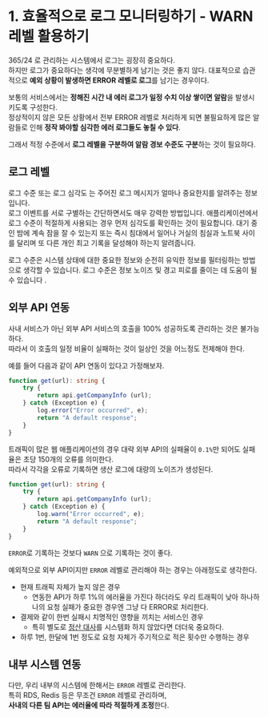 # 1. 효율적으로 로그 모니터링하기 - WARN 레벨 활용하기

365/24 로 관리하는 시스템에서 로그는 굉장히 중요하다.  
하지만 로그가 중요하다는 생각에 무분별하게 남기는 것은 좋지 않다.
대표적으로 습관적으로 **예외 상황이 발생하면 ERROR 레벨로 로그**를 남기는 경우이다.  
  
보통의 서비스에서는 **정해진 시간 내 에러 로그가 일정 수치 이상 쌓이면 알람**을 발생시키도록 구성한다.  
정상적이지 않은 모든 상황에서 전부 ERROR 레벨로 처리하게 되면 불필요하게 많은 알람들로 인해 **정작 봐야할 심각한 에러 로그들도 놓칠 수 있다**.  
  
그래서 적정 수준에서 **로그 레벨을 구분하여 알람 경보 수준도 구분**하는 것이 필요하다.

## 로그 레벨

로그 수준 또는 로그 심각도 는 주어진 로그 메시지가 얼마나 중요한지를 알려주는 정보입니다.  
로그 이벤트를 서로 구별하는 간단하면서도 매우 강력한 방법입니다. 애플리케이션에서 로그 수준이 적절하게 사용되는 경우 먼저 심각도를 확인하는 것이 필요합니다. 대기 중인 밤에 계속 잠을 잘 수 있는지 또는 즉시 침대에서 일어나 거실의 침실과 노트북 사이를 달리며 또 다른 개인 최고 기록을 달성해야 하는지 알려줍니다.

로그 수준은 시스템 상태에 대한 중요한 정보와 순전히 유익한 정보를 필터링하는 방법으로 생각할 수 있습니다. 로그 수준은 정보 노이즈 및 경고 피로를 줄이는 데 도움이 될 수 있습니다 .

## 외부 API 연동

사내 서비스가 아닌 외부 API 서비스의 호출을 100% 성공하도록 관리하는 것은 불가능하다.  
따라서 이 호출의 일정 비율이 실패하는 것이 일상인 것을 어느정도 전제해야 한다.  

예를 들어 다음과 같이 API 연동이 있다고 가정해보자.

```ts
function get(url): string {
    try {
        return api.getCompanyInfo (url);
    } catch (Exception e) {
        log.error("Error occurred", e);
        return "A default response";
    }
}
```

트래픽이 많은 웹 애플리케이션의 경우 대략 외부 API의 실패율이 `0.1%`만 되어도 실패율은 초당 150개의 오류를 의미한다.  
따라서 각각을 오류로 기록하면 생산 로그에 대량의 노이즈가 생성된다.

```ts
function get(url): string {
    try {
        return api.getCompanyInfo (url);
    } catch (Exception e) {
        log.warn("Error occurred", e);
        return "A default response";
    }
}
```

`ERROR`로 기록하는 것보다 `WARN` 으로 기록하는 것이 좋다.

예외적으로 외부 API이지만 `ERROR` 레벨로 관리해야 하는 경우는 아래정도로 생각한다.

- 현재 트래픽 자체가 높지 않은 경우
  - 연동한 API가 하루 1%의 에러율을 가진다 하더라도 우리 트래픽이 낮아 하나하나의 요청 실패가 중요한 경우엔 그냥 다 ERROR로 처리한다.
- 결제와 같이 한번 실패시 치명적인 영향을 끼치는 서비스인 경우
  - 특히 별도로 [정산 대사](https://docs.tosspayments.com/guides/apis/settlements#%EC%A0%95%EC%82%B0-%EC%A1%B0%ED%9A%8C%ED%95%98%EA%B8%B0)를 시스템화 하지 않았다면 더더욱 중요하다. 
- 하루 1번, 한달에 1번 정도로 요청 자체가 주기적으로 적은 횟수만 수행하는 경우  



## 내부 시스템 연동

다만, 우리 내부의 시스템에 한해서는 `ERROR` 레벨로 관리한다.  
특히 RDS, Redis 등은 무조건 `ERROR` 레벨로 관리하며,  
**사내의 다른 팀 API는 에러율에 따라 적절하게 조정**한다.  




